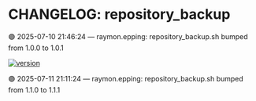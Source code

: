 # CHANGELOG: repository_backup

🟣 2025-07-10 21:46:24 — raymon.epping: repository_backup.sh bumped from 1.0.0 to 1.0.1

[![version](https://img.shields.io/badge/version-1.1.1-red)](https://github.com/raymonepping)

🟣 2025-07-11 21:11:24 — raymon.epping: repository_backup.sh bumped from 1.1.0 to 1.1.1
